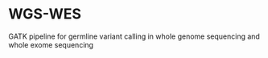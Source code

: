 # WGS-WES
GATK pipeline for germline variant calling in whole genome sequencing and whole exome sequencing 
